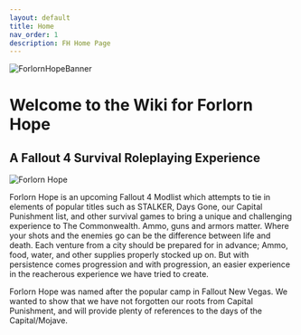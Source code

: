 ```yaml
---
layout: default
title: Home
nav_order: 1
description: FH Home Page
---
```


![ForlornHopeBanner](https://user-images.githubusercontent.com/112358568/211723785-e572eaa6-e53f-477d-95b7-af3a6a7d0759.png)


# **Welcome to the Wiki for Forlorn Hope**
## **A Fallout 4 Survival Roleplaying Experience**

![Forlorn Hope](https://user-images.githubusercontent.com/112358568/214197288-fa8b4420-2f44-4246-9107-27d0fbb2f1ec.png)

Forlorn Hope is an upcoming Fallout 4 Modlist which attempts to tie in elements of popular titles such as STALKER, Days Gone, our Capital Punishment list, and other survival games to bring a unique and challenging experience to The Commonwealth. Ammo, guns and armors matter. Where your shots and the enemies go can be the difference between life and death. Each venture from a city should be prepared for in advance; Ammo, food, water, and other supplies properly stocked up on. But with persistence comes progression and with progression, an easier experience in the reacherous experience we have tried to create.

Forlorn Hope was named after the popular camp in Fallout New Vegas. We wanted to show that we have not forgotten our roots from Capital Punishment, and will provide plenty of references to the days of the Capital/Mojave. 




